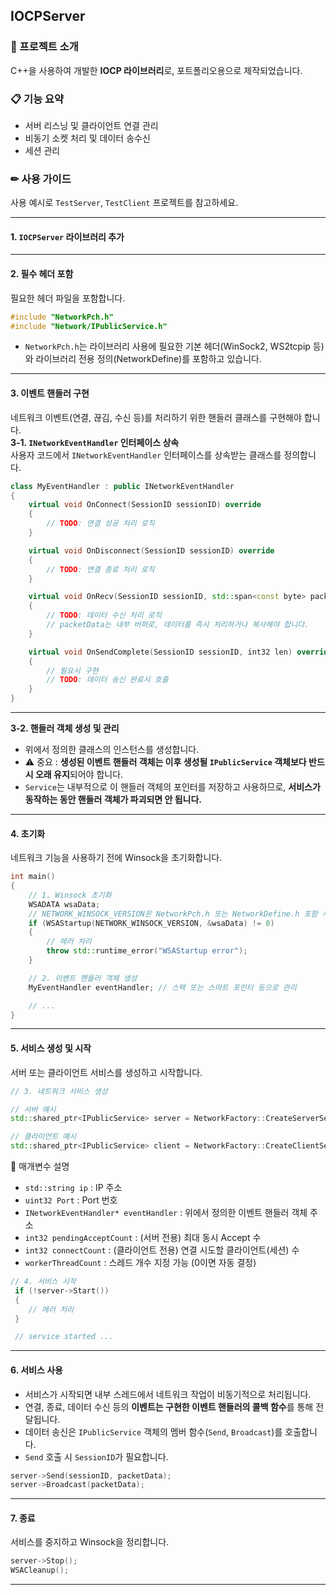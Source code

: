 ﻿
## IOCPServer


### 🎀 프로젝트 소개

C++을 사용하여 개발한 **IOCP 라이브러리**로, 포트폴리오용으로 제작되었습니다.   



### 📋 기능 요약
- 서버 리스닝 및 클라이언트 연결 관리
- 비동기 소켓 처리 및 데이터 송수신
- 세션 관리



### ✏ 사용 가이드

사용 예시로 `TestServer`, `TestClient` 프로젝트를 참고하세요.

---

#### 1. `IOCPServer` 라이브러리 추가   

---

#### 2. 필수 헤더 포함   
필요한 헤더 파일을 포함합니다.   
```cpp
#include "NetworkPch.h" 
#include "Network/IPublicService.h"
```
- `NetworkPch.h`는 라이브러리 사용에 필요한 기본 헤더(WinSock2, WS2tcpip 등)와 라이브러리 전용 정의(NetworkDefine)를 포함하고 있습니다.   

---

#### 3. 이벤트 핸들러 구현   
네트워크 이벤트(연결, 끊김, 수신 등)를 처리하기 위한 핸들러 클래스를 구현해야 합니다.   
**3-1. `INetworkEventHandler` 인터페이스 상속**   
사용자 코드에서 `INetworkEventHandler` 인터페이스를 상속받는 클래스를 정의합니다.   
```cpp
class MyEventHandler : public INetworkEventHandler
{
	virtual void OnConnect(SessionID sessionID) override
	{
		// TODO: 연결 성공 처리 로직
	}

	virtual void OnDisconnect(SessionID sessionID) override
	{
		// TODO: 연결 종료 처리 로직
	}

	virtual void OnRecv(SessionID sessionID, std::span<const byte> packetData) override
	{
		// TODO: 데이터 수신 처리 로직
		// packetData는 내부 버퍼로, 데이터를 즉시 처리하거나 복사해야 합니다.
	}

	virtual void OnSendComplete(SessionID sessionID, int32 len) override
	{
		// 필요시 구현
		// TODO: 데이터 송신 완료시 호출
	}
}
```

---

**3-2. 핸들러 객체 생성 및 관리**   
- 위에서 정의한 클래스의 인스턴스를 생성합니다.   
- ⚠ 중요 : **생성된 이벤트 핸들러 객체는 이후 생성될 `IPublicService` 객체보다 반드시 오래 유지**되어야 합니다. 
- `Service`는 내부적으로 이 핸들러 객체의 포인터를 저장하고 사용하므로, **서비스가 동작하는 동안 핸들러 객체가 파괴되면 안 됩니다.**

---

#### 4. 초기화   
네트워크 기능을 사용하기 전에 Winsock을 초기화합니다.   
```cpp
int main()
{
	// 1. Winsock 초기화
	WSADATA wsaData;
	// NETWORK_WINSOCK_VERSION은 NetworkPch.h 또는 NetworkDefine.h 포함 시 사용 가능
	if (WSAStartup(NETWORK_WINSOCK_VERSION, &wsaData) != 0)
	{
		// 에러 처리
		throw std::runtime_error("WSAStartup error");
	}

	// 2. 이벤트 핸들러 객체 생성
	MyEventHandler eventHandler; // 스택 또는 스마트 포인터 등으로 관리

	// ... 
}
```

---

#### 5. 서비스 생성 및 시작   
서버 또는 클라이언트 서비스를 생성하고 시작합니다.
```cpp
// 3. 네트워크 서비스 생성

// 서버 예시
std::shared_ptr<IPublicService> server = NetworkFactory::CreateServerService("127.0.0.1", 7777, &eventHandler, pendingAcceptCount, workerThreadCount);

// 클라이언트 예시
std::shared_ptr<IPublicService> client = NetworkFactory::CreateClientService(ip, port, &eventHandler, connectCount, workerThreadCount);
```
📌 매개변수 설명
- `std::string ip` : IP 주소
- `uint32 Port` : Port 번호
- `INetworkEventHandler* eventHandler` : 위에서 정의한 이벤트 핸들러 객체 주소
- `int32 pendingAcceptCount` : (서버 전용) 최대 동시 Accept 수
- `int32 connectCount` : (클라이언트 전용) 연결 시도할 클라이언트(세션) 수
- `workerThreadCount` : 스레드 개수 지정 가능 (0이면 자동 결정)

```cpp
// 4. 서비스 시작
 if (!server->Start())
 {
	// 에러 처리
 }

 // service started ...
```

---

#### 6. 서비스 사용   
- 서비스가 시작되면 내부 스레드에서 네트워크 작업이 비동기적으로 처리됩니다.
- 연결, 종료, 데이터 수신 등의 **이벤트는 구현한 이벤트 핸들러의 콜백 함수**를 통해 전달됩니다.
- 데이터 송신은 `IPublicService` 객체의 멤버 함수(`Send`, `Broadcast`)를 호출합니다. 
- `Send` 호출 시 `SessionID`가 필요합니다.
```cpp
server->Send(sessionID, packetData);
server->Broadcast(packetData);
```

---

#### 7. 종료   
서비스를 중지하고 Winsock을 정리합니다.
```cpp
server->Stop();
WSACleanup();
```

---
